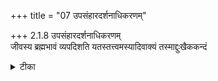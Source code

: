 +++
title = "07 उपसंहारदर्शनाधिकरणम्"

+++
2.1.8 उपसंहारदर्शनाधिकरणम्  
जीवस्य ब्रह्मभावं व्यपदिशति यतस्तत्त्वमस्यादिवाक्यं तस्माद्दुःखैककन्दं

<details><summary>टीका</summary>

2.1.8 उपसंहारदर्शनाधिकरणम् The view that that which is a cause depends upon extraneous aids to give rise to its effect and Brahman being devoid of any extraneous aid can not be the cause of the world is wrong. It is because just as milk turns into curd without the need for any extraneous aid, in the same way Brahman without depending upon any extraneous aid could be the cause of the world.
</details>

